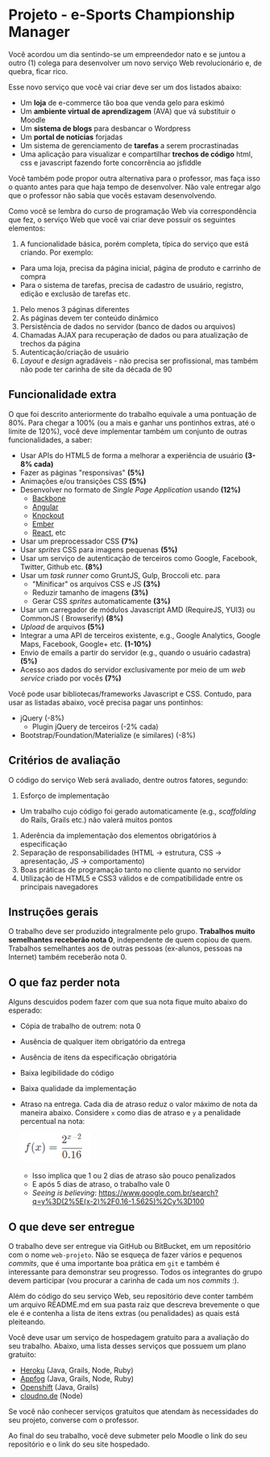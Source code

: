 # Projeto - e-Sports Championship Manager

Você acordou um dia sentindo-se um empreendedor nato e se juntou a outro (1)
colega para desenvolver um novo serviço Web revolucionário e, de quebra, ficar
rico.

Esse novo serviço que você vai criar deve ser um dos listados abaixo:

- Um **loja** de e-commerce tão boa que venda gelo para eskimó
- Um **ambiente virtual de aprendizagem** (AVA) que vá substituir o Moodle
- Um **sistema de blogs** para desbancar o Wordpress
- Um **portal de notícias** forjadas
- Um sistema de gerenciamento de **tarefas** a serem procrastinadas
- Uma aplicação para visualizar e compartilhar **trechos de código** html, css e javascript fazendo forte concorrência ao jsfiddle

Você também pode propor outra alternativa para o professor, mas faça isso o
quanto antes para que haja tempo de desenvolver. Não vale entregar algo que o professor não sabia que vocês estavam desenvolvendo.

Como você se lembra do curso de programação Web via correspondência que fez,
o serviço Web que você vai criar deve possuir os seguintes elementos:

1. A funcionalidade básica, porém completa, típica do serviço que está criando. Por exemplo:
  - Para uma loja, precisa da página inicial, página
    de produto e carrinho de compra
  - Para o sistema de tarefas, precisa de cadastro de
    usuário, registro, edição e exclusão de tarefas etc.
1. Pelo menos 3 páginas diferentes
1. As páginas devem ter conteúdo dinâmico
1. Persistência de dados no servidor (banco de dados ou arquivos)
1. Chamadas AJAX para recuperação de dados ou para atualização de trechos da página
1. Autenticação/criação de usuário
1. _Layout_ e _design_ agradáveis - não precisa ser profissional, mas também não pode ter carinha de site da década de 90

## Funcionalidade extra

O que foi descrito anteriormente do trabalho equivale a uma pontuação de 80%.
Para chegar a 100% (ou a mais e ganhar uns pontinhos extras, até o limite de 120%), você deve
implementar também um conjunto de outras funcionalidades, a saber:

- Usar APIs do HTML5 de forma a melhorar a experiência de usuário **(3-8% cada)**
- Fazer as páginas "responsivas" **(5%)**
- Animações e/ou transições CSS **(5%)**
- Desenvolver no formato de _Single Page Application_ usando **(12%)**
  - [Backbone](http://backbone.org)
  - [Angular](http://angularjs.org/)
  - [Knockout](http://knockoutjs.com/)
  - [Ember](http://emberjs.com/)
  - [React](https://facebook.github.io/react/), etc
- Usar um preprocessador CSS **(7%)**
- Usar _sprites_ CSS para imagens pequenas **(5%)**
- Usar um serviço de autenticação de terceiros como Google, Facebook, Twitter, Github etc.
**(8%)**
- Usar um _task runner_ como GruntJS, Gulp, Broccoli etc. para
  - "Minificar" os arquivos CSS e JS **(3%)**
  - Reduzir tamanho de imagens **(3%)**
  - Gerar CSS _sprites_ automaticamente **(3%)**
- Usar um carregador de módulos Javascript AMD (RequireJS, YUI3) ou CommonJS (
  Browserify) **(8%)**
- _Upload_ de arquivos **(5%)**
- Integrar a uma API de terceiros existente, e.g., Google Analytics, Google Maps, Facebook,
  Google+ etc. **(1-10%)**
- Envio de emails a partir do servidor (e.g., quando
  o usuário cadastra) **(5%)**
- Acesso aos dados do servidor exclusivamente por meio de um _web service_ criado por vocês **(7%)**

Você pode usar bibliotecas/frameworks Javascript e CSS. Contudo, para usar as
listadas abaixo, você precisa pagar uns pontinhos:

- jQuery (-8%)
  - Plugin jQuery de terceiros (-2% cada)
- Bootstrap/Foundation/Materialize (e similares) (-8%)


## Critérios de avaliação

O código do serviço Web será avaliado, dentre outros fatores, segundo:

1. Esforço de implementação
  - Um trabalho cujo código foi gerado automaticamente (e.g., _scaffolding_ do Rails, Grails etc.) não valerá muitos pontos
1. Aderência da implementação dos elementos obrigatórios à especificação
1. Separação de responsabilidades (HTML -> estrutura, CSS -> apresentação, JS
    -> comportamento)
1. Boas práticas de programação tanto no cliente quanto no servidor
1. Utilização de HTML5 e CSS3 válidos e de compatibilidade entre os principais navegadores


## Instruções gerais

O trabalho deve ser produzido integralmente pelo grupo. **Trabalhos muito semelhantes receberão nota 0**, independente de quem copiou
de quem. Trabalhos semelhantes aos de outras pessoas (ex-alunos, pessoas na Internet)
também receberão nota 0.


## O que faz perder nota

Alguns descuidos podem fazer com que sua nota fique muito abaixo do esperado:
- Cópia de trabalho de outrem: nota 0
- Ausência de qualquer item obrigatório da entrega
- Ausência de itens da especificação obrigatória
- Baixa legibilidade do código
- Baixa qualidade da implementação
- Atraso na entrega. Cada dia de atraso reduz o valor máximo de nota da
  maneira abaixo. Considere `x` como dias de atraso e `y` a penalidade
  percentual na nota:

  ![](images/penalidade-por-atraso.png)
  - Isso implica que 1 ou 2 dias de atraso são pouco penalizados
  - E após 5 dias de atraso, o trabalho vale 0
  - _Seeing is believing_: https://www.google.com.br/search?q=y%3D(2%5E(x-2)%2F0.16-1.5625)%2Cy%3D100

## O que deve ser **entregue**

O trabalho deve ser entregue via GitHub ou BitBucket, em um
repositório com o nome `web-projeto`. Não se esqueça de fazer vários e
pequenos _commits_, que é uma importante boa prática em `git` e também é
interessante para demonstrar seu progresso. Todos os integrantes do grupo devem participar (vou procurar a carinha de cada um nos _commits_ :).

Além do código do seu serviço Web, seu repositório deve conter também um arquivo README.md em sua pasta raiz que descreva brevemente o que ele é e contenha a lista de itens extras (ou penalidades) as quais está pleiteando.

Você deve usar um serviço de hospedagem gratuito para a avaliação do seu
trabalho. Abaixo, uma lista desses serviços que possuem um plano gratuito:

- [Heroku](https://www.heroku.com/) (Java, Grails, Node, Ruby)
- [Appfog](https://www.appfog.com/) (Java, Grails, Node, Ruby)
- [Openshift](https://www.openshift.com/) (Java, Grails)
- [cloudno.de](http://cloudno.de/) (Node)


Se você não conhecer serviços gratuitos que atendam às necessidades do seu
projeto, converse com o professor.

Ao final do seu trabalho, você deve submeter pelo Moodle o link do seu repositório
e o link do seu site hospedado.
